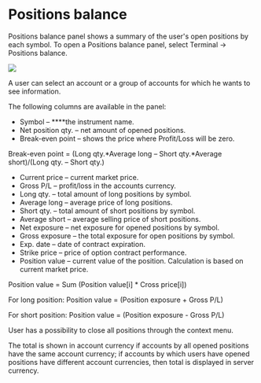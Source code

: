 # Positions balance

Positions balance panel shows a summary of the user's open positions by each symbol. To open a Positions balance panel, select Terminal -&gt; Positions balance.

![](../../../.gitbook/assets/14%20%281%29.png)

A user can select an account or a group of accounts for which he wants to see information.

The following columns are available in the panel:

* Symbol –  ****the instrument name.
* Net position qty. – net amount of opened positions.
* Break-even point – shows the price where Profit/Loss will be zero.

Break-even point = \(Long qty.\*Average long – Short qty.\*Average short\)/\(Long qty. – Short qty.\)

* Current price – current market price.
* Gross P/L – profit/loss in the accounts currency.
* Long qty. – total amount of long positions by symbol.
* Average long – average price of long positions.
* Short qty. – total amount of short positions by symbol.
* Average short – average selling price of short positions.
* Net exposure – net exposure for opened positions by symbol.
* Gross exposure – the total exposure for open positions by symbol.
* Exp. date – date of contract expiration.
* Strike price – price of option contract performance.
* Position value – current value of the position. Calculation is based on current market price.

Position value = Sum \(Position value\[i\] \* Cross price\[i\]\)

For long position: Position value = \(Position exposure + Gross P/L\)

For short position: Position value = \(Position exposure - Gross P/L\)

User has a possibility to close all positions through the context menu.

The total is shown in account currency if accounts by all opened positions have the same account currency; if accounts by which users have opened positions have different account currencies, then total is displayed in server currency.

